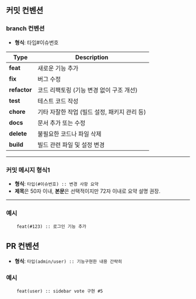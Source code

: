 ## 커밋 컨벤션

### branch 컨벤션 
- **형식**: 타입#이슈번호

| Type       | Description                                      |
|------------|--------------------------------------------------|
| **feat**   | 새로운 기능 추가                                  |
| **fix**    | 버그 수정                                        |
| **refactor** | 코드 리팩토링 (기능 변경 없이 구조 개선)           |
| **test**   | 테스트 코드 작성                                  |
| **chore**  | 기타 자잘한 작업 (빌드 설정, 패키지 관리 등)        |
| **docs**   | 문서 추가 또는 수정                               |
| **delete** | 불필요한 코드나 파일 삭제                         |
| **build**  | 빌드 관련 파일 및 설정 변경                        |

---

### 커밋 메시지 형식1
- **형식**: `타입(#이슈번호) :: 변경 사항 요약`
- **제목**은 50자 이내, **본문**은 선택적이지만 72자 이내로 요약 설명 권장.

---

### 예시
```
    feat(#123) :: 로그인 기능 추가
```

## PR 컨벤션
- **형식**: `타입(admin/user) :: 기능구현한 내용 간략히`

### 예시
```
    feat(user) :: sidebar vote 구현 #5
```
